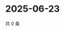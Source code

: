 # 2025-06-23

共 0 条

<!-- BEGIN ZHIHUQUESTIONS -->
<!-- 最后更新时间 Mon Jun 23 2025 07:10:53 GMT+0800 (China Standard Time) -->

<!-- END ZHIHUQUESTIONS -->
